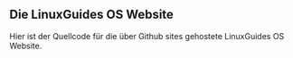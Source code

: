 ## Die LinuxGuides OS Website

Hier ist der Quellcode für die über Github sites gehostete LinuxGuides OS Website.  
